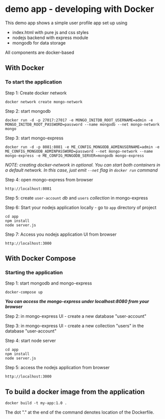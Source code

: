 # demo app - developing with Docker

This demo app shows a simple user profile app set up using

- index.html with pure js and css styles
- nodejs backend with express module
- mongodb for data storage

All components are docker-based

## With Docker

### To start the application

Step 1: Create docker network

    docker network create mongo-network 

Step 2: start mongodb

    docker run -d -p 27017:27017 -e MONGO_INITDB_ROOT_USERNAME=admin -e MONGO_INITDB_ROOT_PASSWORD=password --name mongodb --net mongo-network mongo    

Step 3: start mongo-express

    docker run -d -p 8081:8081 -e ME_CONFIG_MONGODB_ADMINUSERNAME=admin -e ME_CONFIG_MONGODB_ADMINPASSWORD=password --net mongo-network --name mongo-express -e ME_CONFIG_MONGODB_SERVER=mongodb mongo-express

_NOTE: creating docker-network in optional. You can start both containers in a default network. In this case, just emit `--net` flag in `docker run` command_

Step 4: open mongo-express from browser

    http://localhost:8081

Step 5: create `user-account` _db_ and `users` _collection_ in mongo-express

Step 6: Start your nodejs application locally - go to `app` directory of project

    cd app
    npm install 
    node server.js

Step 7: Access you nodejs application UI from browser

    http://localhost:3000

## With Docker Compose

### Starting the application

Step 1: start mongodb and mongo-express

    docker-compose up

**_You can access the mongo-express under localhost:8080 from your browser_**

Step 2: in mongo-express UI - create a new database "user-account"

Step 3: in mongo-express UI - create a new collection "users" in the database "user-account"

Step 4: start node server

    cd app
    npm install
    node server.js

Step 5: access the nodejs application from browser

    http://localhost:3000

## To build a docker image from the application

    docker build -t my-app:1.0 .       

The dot "." at the end of the command denotes location of the Dockerfile.
